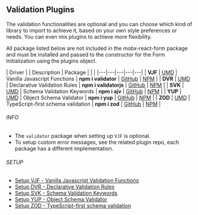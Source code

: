 ## Validation Plugins

The validation functionalities are optional and you can choose which kind of library to import to achieve it, based on your own style preferences or needs. You can even mix plugins to achieve more flexibility.

All package listed below are not included in the mobx-react-form package and must be installed and passed to the constructor for the Form Initialization using the plugins object.

| Driver | | Description | Package | | |
|---|---|---|---|---|
| **VJF** | [UMD](https://unpkg.com/mobx-react-form/umd/MobxReactFormValidatorVJF.umd.min.js) | Vanilla Javascript Functions | **npm i validator** | [GitHub](https://github.com/validatorjs/validator.js) | [NPM](https://www.npmjs.com/package/validator) |
| **DVR** | [UMD](https://unpkg.com/mobx-react-form/umd/MobxReactFormValidatorDVR.umd.min.js) | Declarative Validation Rules | **npm i validatorjs** | [GitHub](https://github.com/mikeerickson/validatorjs) | [NPM](https://www.npmjs.com/package/validatorjs) |
| **SVK** | [UMD](https://unpkg.com/mobx-react-form/umd/MobxReactFormValidatorSVK.umd.min.js) | Schema Validation Keywords | **npm i ajv** | [GitHub](https://github.com/ajv-validator/ajv) | [NPM](https://www.npmjs.com/package/ajv) |
| **YUP** | [UMD](https://unpkg.com/mobx-react-form/umd/MobxReactFormValidatorYUP.umd.min.js) | Object Schema Validator | **npm i yup** | [GitHub](https://github.com/jquense/yup) | [NPM](https://www.npmjs.com/package/yup) |
| **ZOD** | [UMD](https://unpkg.com/mobx-react-form/umd/MobxReactFormValidatorZOD.umd.min.js) | TypeScript-first schema validation | **npm i zod** | [GitHub](https://github.com/colinhacks/zod) | [NPM](https://www.npmjs.com/package/zod) |

###### INFO

* The `validator` package when setting up `VJF` is optional.
* To setup custom error messages, see the related plugin repo, each package has a different implementation.

###### SETUP
- [Setup VJF - Vanilla Javascript Validation Functions](plugins/VJF/setup.md)
- [Setup DVR - Declarative Validation Rules](plugins/DVR/setup.md)
- [Setup SVK - Schema Validation Keywords](plugins/SVK/setup.md)
- [Setup YUP - Object Schema Validator](plugins/YUP/setup.md)
- [Setup ZOD - TypeScript-first schema validation](plugins/ZOD/setup.md)
